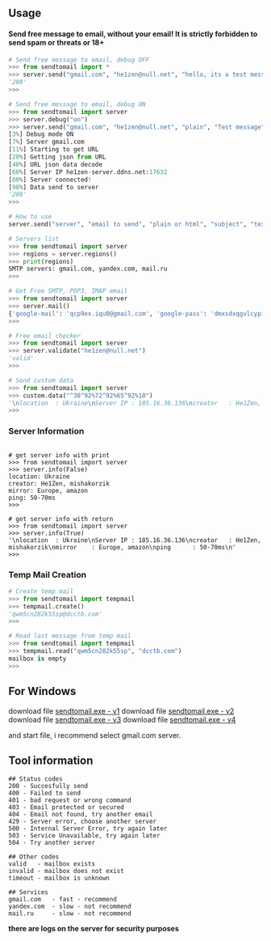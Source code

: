 ## Usage

#### Send free message to email, without your email! It is strictly forbidden to send spam or threats or 18+

```python
# Send free message to email, debug OFF
>>> from sendtomail import *
>>> server.send("gmail.com", "he1zen@null.net", "hello, its a test message!")
'200'
>>>

# Send free message to email, debug ON
>>> from sendtomail import server
>>> server.debug("on")
>>> server.send("gmail.com", "he1zen@null.net", "plain", "Test message", "hello, its a test message!")
[3%] Debug mode ON
[7%] Server gmail.com
[11%] Starting to get URL
[20%] Getting json from URL
[40%] URL json data decode
[60%] Server IP he1zen-server.ddns.net:17632
[80%] Server connected!
[98%] Data send to server
'200'
>>>

# How to use
server.send("server", "email to send", "plain or html", "subject", "text")

# Servers list
>>> from sendtomail import server
>>> regions = server.regions()
>>> print(regions)
SMTP servers: gmail.com, yandex.com, mail.ru
>>>

# Get Free SMTP, POP3, IMAP email
>>> from sendtomail import server
>>> server.mail()
{'google-mail': 'qcp9ex.iqu0@gmail.com', 'google-pass': 'dmxsdxqgvlcypitf'}
>>>

# Free email checker
>>> from sendtomail import server
>>> server.validate("he1zen@null.net")
'valid'
>>>

# Send custom data
>>> from sendtomail import server
>>> custom.data("^38^92%72^92%65^92%10")
'\nlocation  : Ukraine\nServer IP : 185.16.36.136\ncreator   : He1Zen, mishakorzik\nmirror    : Europe, amazon\nping      : 50-70ms\n'
>>> 

```

### Server Information

```

# get server info with print
>>> from sendtomail import server
>>> server.info(False)
location: Ukraine
creator: He1Zen, mishakorzik
mirror: Europe, amazon
ping: 50-70ms
>>> 

# get server info with return
>>> from sendtomail import server
>>> server.info(True)
'\nlocation  : Ukraine\nServer IP : 185.16.36.136\ncreator   : He1Zen, mishakorzik\nmirror    : Europe, amazon\nping      : 50-70ms\n'
>>> 

```

### Temp Mail Creation

```python
# Create temp mail
>>> from sendtomail import tempmail
>>> tempmail.create()
'qwm5cn282k55sp@dcctb.com'
>>> 

# Read last message from temp mail
>>> from sendtomail import tempmail
>>> tempmail.read("qwm5cn282k55sp", "dcctb.com")
mailbox is empty
>>> 

```

## For Windows

download file <a href='https://drive.google.com/file/d/1njyyb_LJHnQznPHg9wn1NJ0s3oIgWwHv/view?usp=sharing'>sendtomail.exe - v1</a>
download file <a href='https://drive.google.com/file/d/1Nro-hUV63g0vjS8A135XSWPeEuwePdvx/view?usp=drivesdk'>sendtomail.exe - v2</a>
download file <a href='https://drive.google.com/file/d/1jErK0PHP8yOazigiIh-TGUMRaBdesmIQ/view?usp=drivesdk'>sendtomail.exe - v3</a>
download file <a href='https://drive.google.com/file/d/1PjANjknXugxG8wa8TKLsSjhksWXSFFSL/view?usp=share_link'>sendtomail.exe - v4</a>

and start file, i recommend select gmail.com server.

## Tool information

```
## Status codes
200 - Succesfully send
400 - Failed to send
401 - bad request or wrong command
403 - Email protected or secured
404 - Email not found, try another email
429 - Server error, choose another server
500 - Internal Server Error, try again later
503 - Service Unavailable, try again later
504 - Try another server

## Other codes
valid   - mailbox exists
invalid - mailbox does not exist
timeout - mailbox is unknown

## Services
gmail.com   - fast - recommend 
yandex.com  - slow - not recommend
mail.ru     - slow - not recommend
```

**there are logs on the server for security purposes**
